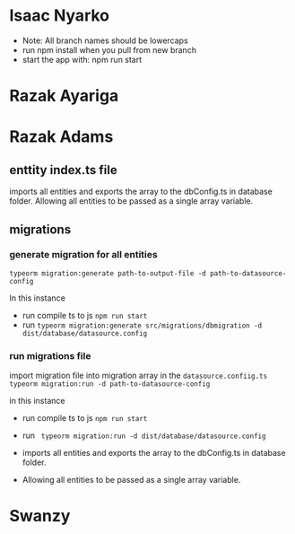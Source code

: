 # Isaac Nyarko
* Note: All branch names should be lowercaps
* run npm install when you pull from new branch
* start the app with: npm run start





# Razak Ayariga






# Razak Adams
## enttity index.ts file
imports all entities and exports the array to the dbConfig.ts in database folder.
Allowing all entities to be passed as a single array variable.
## migrations
### generate migration for all entities
`typeorm migration:generate path-to-output-file -d path-to-datasource-config`

In this instance
* run
compile ts to js
`npm run start`
* run 
`typeorm migration:generate src/migrations/dbmigration -d dist/database/datasource.config` 


### run migrations file
import migration file into migration array in the `datasource.confiig.ts`
`typeorm migration:run -d path-to-datasource-config`

in this instance
* run
compile ts to js
`npm run start`
* run 
` typeorm migration:run -d dist/database/datasource.config`


* imports all entities and exports the array to the dbConfig.ts in database folder.
* Allowing all entities to be passed as a single array variable.





# Swanzy



